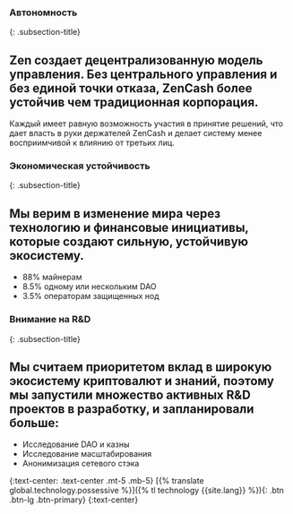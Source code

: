 ### Автономность
{: .subsection-title}
## Zen создает децентрализованную модель управления. Без центрального управления и без единой точки отказа, ZenCash более устойчив чем традиционная корпорация.

Каждый имеет равную возможность участия в принятие решений, что дает власть в руки держателей ZenCash и делает систему менее восприимчивой к влиянию от третьих лиц.

### Экономическая устойчивость
{: .subsection-title}
## Мы верим в изменение мира через технологию и финансовые инициативы, которые создают сильную, устойчивую экосистему.
* 88% майнерам
* 8.5% одному или нескольким DAO
* 3.5% операторам защищенных нод

### Внимание на R&D
{: .subsection-title}
## Мы считаем приоритетом вклад в широкую экосистему криптовалют и знаний, поэтому мы запустили множество активных R&D проектов в разработку, и запланировали больше:
* Исследование DAO и казны
* Исследование масштабирования
* Анонимизация сетевого стэка

{:text-center: .text-center .mt-5 .mb-5}
[{% translate global.technology.possessive %}]({% tl technology {{site.lang}} %}){: .btn .btn-lg .btn-primary}
{:text-center}
